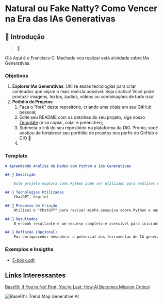 # Natural ou Fake Natty? Como Vencer na Era das IAs Generativas

## 🚀 Introdução

> 👀

Olá Aqui é o Francisco O. Machado vou realizar está atividade sobre IAs Generativas.

### Objetivos

1. **Explorar IAs Generativas**: Utilize essas tecnologias para criar conteúdos que sejam o mais realista possível. Seja criativo! Você pode produzir imagens, textos, áudios, vídeos ou combinações de tudo isso!
1. **Potfólio de Projetos**:
    1. Faça o "fork" deste repositório, criando uma cópia em seu GitHub pessoal;
    2. Edite seu README com os detalhes do seu projeto, siga nosso [Template](#template) (é só copiar, colar e preencher);
    3. Submeta o link do seu repositório na plataforma da DIO. Pronto, você acabou de fortalecer seu portfólio de projetos nos perfis do GitHub e DIO 🚀
    4. 
### Template

```markdown
# Aprendendo Análise de Dados com Python e IAs Generativas

## 📒 Descrição

    Este projeto explora como Python pode ser utilizado para análises de dados e como as IAs generativas podem facilitar o processo de aprendizagem. A combinação dessas ferramentas oferece suporte personalizado, exemplos práticos e automatização de tarefas complexas. Assim, aprimora-se a compreensão e aplicação das técnicas de análise de dados.

## 🤖 Tecnologias Utilizadas
    ChatGPT, Copilot

## 🧐 Processo de Criação
    Utilizei o "ChatGPT" para revisar minha pesquisa sobre Python e análise de dados, estruturar o conteúdo e refinar minhas ideias. A montagem final foi feita no Libre Office, por ser uma ferramenta open-source para edição de texto.

## 🚀 Resultados
    O e-book resultante é um recurso completo e acessível para iniciantes, combinando explicações claras, exemplos práticos e suporte visual, facilitando o aprendizado de análise de dados com Python e IAs generativas.

## 💭 Reflexão (Opcional)
    Foi enriquecedor descobrir o potencial das ferramentas de IA generativas não apenas para aprendizado e programação, mas também para tradução e outras aplicações inovadoras. Elas oferecem um universo de possibilidades que ampliam nosso horizonte de conhecimento e criação.
```

### Exemplos e Insigths

- [E-book.odt](https://github.com/user-attachments/files/15921161/E-book.odt)

## Links Interessantes

[Base10: If You’re Not First, You’re Last: How AI Becomes Mission Critical](https://base10.vc/post/generative-ai-mission-critical/)

![Base10's Trend Map Generative AI](https://github.com/digitalinnovationone/lab-natty-or-not/assets/730492/f4df26e8-f8f7-4419-8252-c69d73ea930c)
